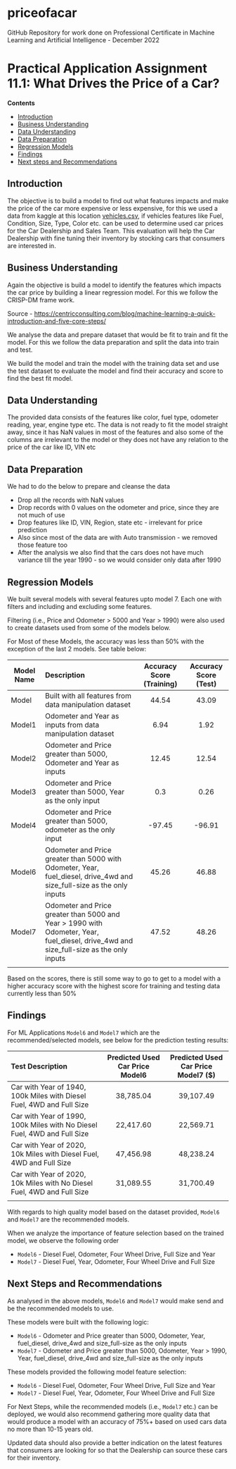 # priceofacar
GitHub Repository for work done on Professional Certificate in Machine Learning and Artificial Intelligence - December 2022

# Practical Application Assignment 11.1: What Drives the Price of a Car?

**Contents**

 * [Introduction](#Introduction)
 * [Business Understanding](#Business-Understanding)
 * [Data Understanding](#Data-Understanding)
 * [Data Preparation](#Data-Preparation)
 * [Regression Models](#Regression-Model)
 * [Findings](#Findings)
 * [Next steps and Recommendations](#Next-steps-and-Recommendations)
 
## Introduction

The objective is to build a model to find out what features impacts and make the price of the car more expensive or less expensive, for this we used a data from kaggle at this location [vehicles.csv](https://github.com/yemifalokun/priceofacar/blob/main/data/vehicles.csv), if vehicles features like Fuel, Condition, Size, Type, Color etc. can be used to determine used car prices for the Car Dealership and Sales Team. This evaluation will help the Car Dealership with fine tuning their inventory by stocking cars that consumers are interested in.

## Business Understanding

Again the objective is build a model to identify the features which impacts the car price by building a linear regression model. 
For this we follow the CRISP-DM frame work.

Source - https://centricconsulting.com/blog/machine-learning-a-quick-introduction-and-five-core-steps/

We analyse the data and prepare dataset that would be fit to train and fit the model. For this we follow the data preparation and split the data into train and test.

We build the model and train the model with the training data set and use the test dataset to evaluate the model and find their accuracy and score to find the best fit model.


## Data Understanding
The provided data consists of the features like color, fuel type, odometer reading, year, engine type etc. The data is not ready to fit the model straight away, since it has NaN values in most of the features and also some of the columns are irrelevant to the model or they does not have any relation to the price of the car like ID, VIN etc

## Data Preparation

We had to do the below to prepare and cleanse the data
- Drop all the records with NaN values
- Drop records with 0 values on the odometer and price, since they are not much of use
- Drop features like ID, VIN, Region, state etc - irrelevant for price prediction
- Also since most of the data are with Auto transmission - we removed those feature too
- After the analysis we also find that the cars does not have much variance till the year 1990 - so we would consider only data after 1990


## Regression Models

We built several models with several features upto model 7. Each one with filters and including and excluding some features.

Filtering (i.e., Price and Odometer > 5000 and Year > 1990) were also used to create datasets used from some of the models below.

For Most of these Models, the accuracy was less than 50% with the exception of the last 2 models. See table below:


| Model Name  	| Description                                                                                                                      	| Accuracy Score (Training) 	| Accuracy Score  (Test) 	|
|-------------	|:----------------------------------------------------------------------------------------------------------------------------------	|:-------------------------:	|:----------------------:	|
| Model       	| Built with all features from data manipulation dataset                                                                           	| 44.54                     	| 43.09                  	|
| Model1      	| Odometer and Year as inputs from data manipulation dataset                                                                       	| 6.94                      	| 1.92                   	|
| Model2      	| Odometer and Price greater than 5000, Odometer and Year as inputs                                                                	| 12.45                     	| 12.54                  	|
| Model3      	| Odometer and Price greater than 5000, Year as the only input                                                                     	| 0.3                       	| 0.26                   	|
| Model4      	| Odometer and Price greater than 5000, odometer as the only input                                                                 	| -97.45                    	| -96.91                 	|
| Model6      	| Odometer and Price greater than 5000 with Odometer, Year, fuel_diesel, drive_4wd  and size_full-size as the only inputs              	| 45.26                     	| 46.88                  	|
| Model7      	| Odometer and Price greater than 5000 and  Year > 1990 with Odometer, Year, fuel_diesel,  drive_4wd and size_full-size as the only inputs 	| 47.52                     	| 48.26                  	|
|             	|                                                                                                                                  	|                           	|                        	|

Based on the scores, there is still some way to go to get to a model with a higher accuracy score with the highest score for training and testing data currently less than 50%

## Findings


For ML Applications ``Model6`` and ``Model7`` which are the recommended/selected models, see below for the prediction testing results:

| Test Description                                                         	| Predicted Used Car Price Model6	| Predicted Used Car Price Model7 ($)	|
|:--------------------------------------------------------------------------	|:-------------------------------:	|:-------------------------------:	|
| Car with Year of 1940, 100k Miles with Diesel Fuel, 4WD and Full Size    	| 38,785.04                      	| 39,107.49                      	|
| Car with Year of 1990, 100k Miles with No Diesel Fuel, 4WD and Full Size 	| 22,417.60                      	| 22,569.71                      	|
| Car with Year of 2020, 10k Miles with Diesel Fuel, 4WD and Full Size     	| 47,456.98                      	| 48,238.24                      	|
| Car with Year of 2020, 10k Miles with No Diesel Fuel, 4WD and Full Size  	| 31,089.55                      	| 31,700.49                      	|
|                                                                          	|                                 	|                                 	|

With regards to high quality model based on the dataset provided, ``Model6`` and ``Model7`` are the recommended models.

When we analyze the importance of feature selection based on the trained model, we observe the following order
- ``Model6`` - Diesel Fuel, Odometer, Four Wheel Drive, Full Size and Year
- ``Model7`` - Diesel Fuel, Year, Odometer, Four Wheel Drive and Full Size


## Next Steps and Recommendations


As analysed in the above models, ``Model6`` and ``Model7`` would make send and be the recommended models to use.  

These models were built with the following logic:
- ``Model6`` - Odometer and Price greater than 5000, Odometer, Year, fuel_diesel, drive_4wd  and size_full-size as the only inputs
- ``Model7`` - Odometer and Price greater than 5000, Odometer, Year > 1990, Year, fuel_diesel,  drive_4wd and size_full-size as the only inputs

These models  provided the following model feature selection:
- ``Model6`` - Diesel Fuel, Odometer, Four Wheel Drive, Full Size and Year
- ``Model7`` - Diesel Fuel, Year, Odometer, Four Wheel Drive and Full Size

For Next Steps, while the recommended models (i.e., ``Model7`` etc.) can be deployed, we would also recommend gathering more quality data that would produce a model with an accuracy of 75%+ based on used cars data no more than 10-15 years old.

Updated data should also provide a better indication on the latest features that consumers are looking for so that the Dealership can source these cars for their inventory.
